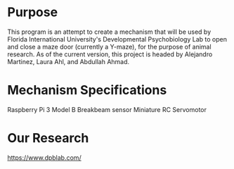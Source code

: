 # Purpose

This program is an attempt to create a mechanism that will be used by Florida International University's Developmental Psychobiology Lab to open and close
a maze door (currently a Y-maze), for the purpose of animal research. As of the current version, this project is headed by Alejandro Martinez, Laura Ahl,
and Abdullah Ahmad.

# Mechanism Specifications

Raspberry Pi 3 Model B
Breakbeam sensor
Miniature RC Servomotor

# Our Research

https://www.dpblab.com/
